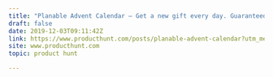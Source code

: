 ```yaml
---
title: "Planable Advent Calendar — Get a new gift every day. Guaranteed."
draft: false
date: 2019-12-03T09:11:42Z
link: https://www.producthunt.com/posts/planable-advent-calendar?utm_medium=RSS&utm_source=hune
site: www.producthunt.com
topic: product hunt  

---
```

